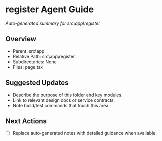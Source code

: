 ﻿# register Agent Guide
*Auto-generated summary for src\app\register*

## Overview
- Parent: src\app
- Relative Path: src\app\register
- Subdirectories: None
- Files: page.tsx

## Suggested Updates
- Describe the purpose of this folder and key modules.
- Link to relevant design docs or service contracts.
- Note build/test commands that touch this area.

## Next Actions
- [ ] Replace auto-generated notes with detailed guidance when available.
